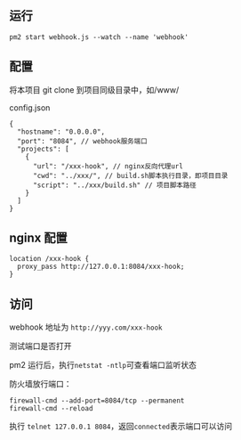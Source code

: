 ## 运行
```
pm2 start webhook.js --watch --name 'webhook'
```
## 配置

将本项目 git clone 到项目同级目录中，如/www/

config.json
```
{
  "hostname": "0.0.0.0",
  "port": "8084", // webhook服务端口
  "projects": [
    {
      "url": "/xxx-hook", // nginx反向代理url
      "cwd": "../xxx/", // build.sh脚本执行目录，即项目目录
      "script": "../xxx/build.sh" // 项目脚本路径
    }
  ]
}
```

## nginx 配置
```
location /xxx-hook {
  proxy_pass http://127.0.0.1:8084/xxx-hook;
}
```

## 访问

webhook 地址为 `http://yyy.com/xxx-hook`

测试端口是否打开  

pm2 运行后，执行`netstat -ntlp`可查看端口监听状态  

防火墙放行端口：
```
firewall-cmd --add-port=8084/tcp --permanent
firewall-cmd --reload
```

执行 `telnet 127.0.0.1 8084`，返回`connected`表示端口可以访问

